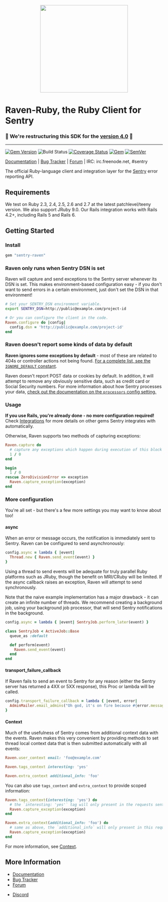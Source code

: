 <p align="center">
  <a href="https://sentry.io" target="_blank" align="center">
    <img src="https://sentry-brand.storage.googleapis.com/sentry-logo-black.png" width="280">
  </a>
  <br>
</p>

# Raven-Ruby, the Ruby Client for Sentry

### 🚧 We're restructuring this SDK for the [version 4.0](https://github.com/getsentry/raven-ruby/issues/1029) 🚧 

---


[![Gem Version](https://img.shields.io/gem/v/sentry-raven.svg)](https://rubygems.org/gems/sentry-raven)
![Build Status](https://github.com/getsentry/raven-ruby/workflows/Test/badge.svg)
[![Coverage Status](https://img.shields.io/codecov/c/github/getsentry/sentry-ruby/master?logo=codecov)](https://codecov.io/gh/getsentry/sentry-ruby/branch/master)
[![Gem](https://img.shields.io/gem/dt/sentry-raven.svg)](https://rubygems.org/gems/sentry-raven/)
[![SemVer](https://api.dependabot.com/badges/compatibility_score?dependency-name=sentry-raven&package-manager=bundler&version-scheme=semver)](https://dependabot.com/compatibility-score.html?dependency-name=sentry-raven&package-manager=bundler&version-scheme=semver)


[Documentation](https://docs.sentry.io/clients/ruby/) | [Bug Tracker](https://github.com/getsentry/raven-ruby/issues) | [Forum](https://forum.sentry.io/) | IRC: irc.freenode.net, #sentry

The official Ruby-language client and integration layer for the [Sentry](https://github.com/getsentry/sentry) error reporting API.


## Requirements

We test on Ruby 2.3, 2.4, 2.5, 2.6 and 2.7 at the latest patchlevel/teeny version. We also support JRuby 9.0. Our Rails integration works with Rails 4.2+, including Rails 5 and Rails 6.

## Getting Started

### Install

```ruby
gem "sentry-raven"
```

### Raven only runs when Sentry DSN is set

Raven will capture and send exceptions to the Sentry server whenever its DSN is set. This makes environment-based configuration easy - if you don't want to send errors in a certain environment, just don't set the DSN in that environment!

```bash
# Set your SENTRY_DSN environment variable.
export SENTRY_DSN=http://public@example.com/project-id
```
```ruby
# Or you can configure the client in the code.
Raven.configure do |config|
  config.dsn = 'http://public@example.com/project-id'
end
```

### Raven doesn't report some kinds of data by default

**Raven ignores some exceptions by default** - most of these are related to 404s or controller actions not being found. [For a complete list, see the `IGNORE_DEFAULT` constant](https://github.com/getsentry/raven-ruby/blob/master/lib/raven/configuration.rb).

Raven doesn't report POST data or cookies by default. In addition, it will attempt to remove any obviously sensitive data, such as credit card or Social Security numbers. For more information about how Sentry processes your data, [check out the documentation on the `processors` config setting.](https://docs.sentry.io/platforms/ruby/config/)

### Usage

**If you use Rails, you're already done - no more configuration required!** Check [Integrations](https://docs.sentry.io/platforms/ruby/integrations/) for more details on other gems Sentry integrates with automatically.

Otherwise, Raven supports two methods of capturing exceptions:

```ruby
Raven.capture do
  # capture any exceptions which happen during execution of this block
  1 / 0
end

begin
  1 / 0
rescue ZeroDivisionError => exception
  Raven.capture_exception(exception)
end
```

### More configuration

You're all set - but there's a few more settings you may want to know about too!

#### async

When an error or message occurs, the notification is immediately sent to Sentry. Raven can be configured to send asynchronously:

```ruby
config.async = lambda { |event|
  Thread.new { Raven.send_event(event) }
}
```

Using a thread to send events will be adequate for truly parallel Ruby platforms such as JRuby, though the benefit on MRI/CRuby will be limited. If the async callback raises an exception, Raven will attempt to send synchronously.

Note that the naive example implementation has a major drawback - it can create an infinite number of threads. We recommend creating a background job, using your background job processor, that will send Sentry notifications in the background.

```ruby
config.async = lambda { |event| SentryJob.perform_later(event) }

class SentryJob < ActiveJob::Base
  queue_as :default

  def perform(event)
    Raven.send_event(event)
  end
end
```

#### transport_failure_callback

If Raven fails to send an event to Sentry for any reason (either the Sentry server has returned a 4XX or 5XX response), this Proc or lambda will be called.

```ruby
config.transport_failure_callback = lambda { |event, error|
  AdminMailer.email_admins("Oh god, it's on fire because #{error.message}!", event).deliver_later
}
```

#### Context

Much of the usefulness of Sentry comes from additional context data with the events. Raven makes this very convenient by providing methods to set thread local context data that is then submitted automatically with all events:

```ruby
Raven.user_context email: 'foo@example.com'

Raven.tags_context interesting: 'yes'

Raven.extra_context additional_info: 'foo'
```

You can also use `tags_context` and `extra_context` to provide scoped information:

```ruby
Raven.tags_context(interesting: 'yes') do
  # the `interesting: 'yes'` tag will only present in the requests sent inside the block
  Raven.capture_exception(exception)
end

Raven.extra_context(additional_info: 'foo') do
  # same as above, the `additional_info` will only present in this request
  Raven.capture_exception(exception)
end
```

For more information, see [Context](https://docs.sentry.io/clients/ruby/context/).

## More Information

* [Documentation](https://docs.sentry.io/clients/ruby/)
* [Bug Tracker](https://github.com/getsentry/raven-ruby/issues)
* [Forum](https://forum.sentry.io/)
- [Discord](https://discord.gg/ez5KZN7)
